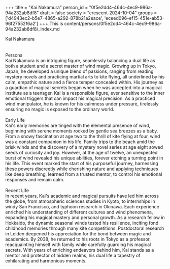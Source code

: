 +++
title = "Kai Nakamura"
person_id = "0f5e2dd4-464c-4ec9-986a-94a232ab8df8"
draft = false
society = "crescent-2024-10-04"
groups = ['d4943ec2-b5e7-4865-a292-878b21a2eace', 'eceed096-ef15-451e-ab53-96f27552f6a2']
+++
This is content/persons/0f5e2dd4-464c-4ec9-986a-94a232ab8df8/_index.md

<div class="h1_1_right">Kai Nakamura</div><br>
<br>
<div class="h2">Persona</div><div class="plain">Kai Nakamura is an intriguing figure, seamlessly balancing a dual life as both a student and a secret master of wind magic. Growing up in Tokyo, Japan, he developed a unique blend of passions, ranging from reading mystery novels and practicing martial arts to kite flying, all underlined by his calm, empathic nature and a fierce temper concealed within. His journey as a guardian of magical secrets began when he was accepted into a magical institute as a teenager. Kai is a responsible figure, ever sensitive to the inner emotional triggers that can impact his magical precision. As a practiced wind manipulator, he is known for his calmness under pressure, tirelessly ensuring no magic is exposed to the ordinary world.</div><br>
<div class="h2">Early Life</div><div class="plain">Kai's early memories are tinged with the elemental presence of wind, beginning with serene moments rocked by gentle sea breezes as a baby. From a snowy fascination at age two to the thrill of kite flying at four, wind was a constant companion in his life. Family trips to the beach amid the brisk winds and the discovery of a mystery novel series at age eight sowed seeds of curiosity and joy. However, at the age of twelve, an unexpected burst of wind revealed his unique abilities, forever etching a turning point in his life. This event marked the start of his purposeful journey, harnessing these powers discreetly while cherishing nature and applying techniques like deep breathing, learned from a trusted mentor, to control his emotional responses and remain calm.</div><br>
<div class="h2">Recent Life</div><div class="plain">In recent years, Kai's academic and magical pursuits have led him across the globe, from atmospheric sciences studies in Kyoto, to internships in windy San Francisco, and typhoon research in Okinawa. Each experience enriched his understanding of different cultures and wind phenomena, expanding his magical mastery and personal growth. As a research fellow in Hokkaido, the dynamic seasonal winds tested his resilience, inciting fond childhood memories through many kite competitions. Postdoctoral research in Leiden deepened his appreciation for the bond between magic and academics. By 2038, he returned to his roots in Tokyo as a professor, reacquainting himself with family while carefully guarding his magical secrets. With years of enriching endeavors behind him, Kai stands as a mentor and protector of hidden realms, his dual life a tapestry of exhilarating and harmonious moments.</div><br>

